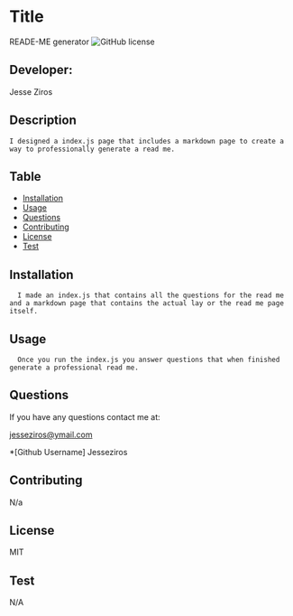 # Title
  READE-ME generator
  ![GitHub license](https://img.shields.io/badge/license-MIT-blueviolet.svg)

  ## Developer:
  Jesse Ziros

  ## Description
    I designed a index.js page that includes a markdown page to create a way to professionally generate a read me.

  ## Table
  * [Installation](##Installation)
  * [Usage](##Usage)
  * [Questions](##Questions)
  * [Contributing](##Contributing)
  * [License](##License)
  * [Test](##Test)

  ## Installation
      I made an index.js that contains all the questions for the read me and a markdown page that contains the actual lay or the read me page itself.

  ## Usage
      Once you run the index.js you answer questions that when finished generate a professional read me.

  ## Questions
  If you have any questions contact me at:

  jesseziros@ymail.com
  
  *[Github Username]
  Jesseziros

  ## Contributing
  N/a

  ## License
  MIT

  ## Test
  N/A

